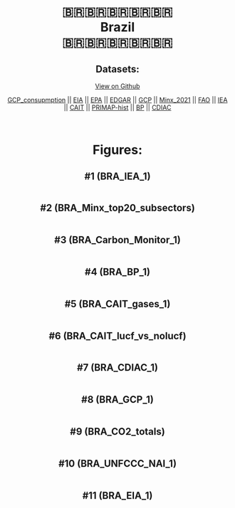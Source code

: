 
<center>
<h1 align="center">
🇧🇷🇧🇷🇧🇷🇧🇷🇧🇷
<br>
Brazil
<br>
🇧🇷🇧🇷🇧🇷🇧🇷🇧🇷
</h1>
<h2>Datasets:</h2>
<p><a href="https://github.com/dquintani/GreenhouseData/tree/master/country_data/BRA_Brazil/data">View on Github</a>
<br></p><p><a href="data/BRA_GCP_consupmption.csv">GCP_consupmption</a> || <a href="data/BRA_EIA.csv">EIA</a> || <a href="data/BRA_EPA.csv">EPA</a> || <a href="data/BRA_EDGAR.csv">EDGAR</a> || <a href="data/BRA_GCP.csv">GCP</a> || <a href="data/BRA_Minx_2021.csv">Minx_2021</a> || <a href="data/BRA_FAO.csv">FAO</a> || <a href="data/BRA_IEA.csv">IEA</a> || <a href="data/BRA_CAIT.csv">CAIT</a> || <a href="data/BRA_PRIMAP-hist.csv">PRIMAP-hist</a> || <a href="data/BRA_BP.csv">BP</a> || <a href="data/BRA_CDIAC.csv">CDIAC</a></p><p><br></p>
<h1>Figures:</h1><h2>#1 (BRA_IEA_1)</h2>
<p><img alt="" src="figures/BRA_IEA_1.png" /></p><h2>#2 (BRA_Minx_top20_subsectors)</h2>
<p><img alt="" src="figures/BRA_Minx_top20_subsectors.png" /></p><h2>#3 (BRA_Carbon_Monitor_1)</h2>
<p><img alt="" src="figures/BRA_Carbon_Monitor_1.png" /></p><h2>#4 (BRA_BP_1)</h2>
<p><img alt="" src="figures/BRA_BP_1.png" /></p><h2>#5 (BRA_CAIT_gases_1)</h2>
<p><img alt="" src="figures/BRA_CAIT_gases_1.png" /></p><h2>#6 (BRA_CAIT_lucf_vs_nolucf)</h2>
<p><img alt="" src="figures/BRA_CAIT_lucf_vs_nolucf.png" /></p><h2>#7 (BRA_CDIAC_1)</h2>
<p><img alt="" src="figures/BRA_CDIAC_1.png" /></p><h2>#8 (BRA_GCP_1)</h2>
<p><img alt="" src="figures/BRA_GCP_1.png" /></p><h2>#9 (BRA_CO2_totals)</h2>
<p><img alt="" src="figures/BRA_CO2_totals.png" /></p><h2>#10 (BRA_UNFCCC_NAI_1)</h2>
<p><img alt="" src="figures/BRA_UNFCCC_NAI_1.png" /></p><h2>#11 (BRA_EIA_1)</h2>
<p><img alt="" src="figures/BRA_EIA_1.png" /></p>